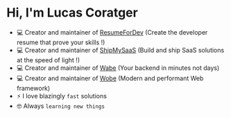 <div>
  <h1>Hi, I'm Lucas Coratger</h1>
</div>

- :computer: Creator and maintainer of [ResumeForDev](https://resumefordev.com) (Create the developer resume that prove your skills !)
- :computer: Creator and maintainer of [ShipMySaaS](https://shipmysaas.com) (Build and ship SaaS solutions at the speed of light !)
- :computer: Creator and maintainer of [Wabe](https://wabe.dev) (Your backend in minutes not days)
- :computer: Creator and maintainer of [Wobe](https://wobe.dev) (Modern and performant Web framework)
- ⚡ I love blazingly `fast` solutions
- :nerd_face: Always `learning new things`
